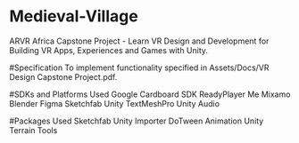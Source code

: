 # Medieval-Village
 ARVR Africa Capstone Project - Learn VR Design and Development for Building VR Apps, Experiences and Games with Unity.
 
 #Specification
 To implement functionality specified in Assets/Docs/VR Design Capstone Project.pdf.
 
 #SDKs and Platforms Used
 Google Cardboard SDK
 ReadyPlayer Me
 Mixamo
 Blender
 Figma
 Sketchfab
 Unity TextMeshPro
 Unity Audio
 
 #Packages Used
 Sketchfab Unity Importer
 DoTween Animation
 Unity Terrain Tools
 
